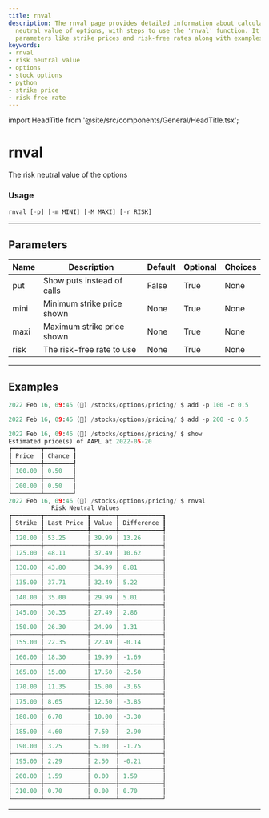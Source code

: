```yaml
---
title: rnval
description: The rnval page provides detailed information about calculating the risk
  neutral value of options, with steps to use the 'rnval' function. It includes detailed
  parameters like strike prices and risk-free rates along with examples to aid comprehension.
keywords:
- rnval
- risk neutral value
- options
- stock options
- python
- strike price
- risk-free rate
---
```


import HeadTitle from '@site/src/components/General/HeadTitle.tsx';

<HeadTitle title="rnval - Pricing - Options - Stocks - Reference | OpenBB Terminal Docs" />

# rnval

The risk neutral value of the options

### Usage

```python
rnval [-p] [-m MINI] [-M MAXI] [-r RISK]
```

---

## Parameters

| Name | Description | Default | Optional | Choices |
| ---- | ----------- | ------- | -------- | ------- |
| put | Show puts instead of calls | False | True | None |
| mini | Minimum strike price shown | None | True | None |
| maxi | Maximum strike price shown | None | True | None |
| risk | The risk-free rate to use | None | True | None |


---

## Examples

```python
2022 Feb 16, 09:45 (🦋) /stocks/options/pricing/ $ add -p 100 -c 0.5

2022 Feb 16, 09:46 (🦋) /stocks/options/pricing/ $ add -p 200 -c 0.5

2022 Feb 16, 09:46 (🦋) /stocks/options/pricing/ $ show
Estimated price(s) of AAPL at 2022-05-20
┏━━━━━━━━┳━━━━━━━━┓
┃ Price  ┃ Chance ┃
┡━━━━━━━━╇━━━━━━━━┩
│ 100.00 │ 0.50   │
├────────┼────────┤
│ 200.00 │ 0.50   │
└────────┴────────┘
2022 Feb 16, 09:46 (🦋) /stocks/options/pricing/ $ rnval
            Risk Neutral Values
┏━━━━━━━━┳━━━━━━━━━━━━┳━━━━━━━┳━━━━━━━━━━━━┓
┃ Strike ┃ Last Price ┃ Value ┃ Difference ┃
┡━━━━━━━━╇━━━━━━━━━━━━╇━━━━━━━╇━━━━━━━━━━━━┩
│ 120.00 │ 53.25      │ 39.99 │ 13.26      │
├────────┼────────────┼───────┼────────────┤
│ 125.00 │ 48.11      │ 37.49 │ 10.62      │
├────────┼────────────┼───────┼────────────┤
│ 130.00 │ 43.80      │ 34.99 │ 8.81       │
├────────┼────────────┼───────┼────────────┤
│ 135.00 │ 37.71      │ 32.49 │ 5.22       │
├────────┼────────────┼───────┼────────────┤
│ 140.00 │ 35.00      │ 29.99 │ 5.01       │
├────────┼────────────┼───────┼────────────┤
│ 145.00 │ 30.35      │ 27.49 │ 2.86       │
├────────┼────────────┼───────┼────────────┤
│ 150.00 │ 26.30      │ 24.99 │ 1.31       │
├────────┼────────────┼───────┼────────────┤
│ 155.00 │ 22.35      │ 22.49 │ -0.14      │
├────────┼────────────┼───────┼────────────┤
│ 160.00 │ 18.30      │ 19.99 │ -1.69      │
├────────┼────────────┼───────┼────────────┤
│ 165.00 │ 15.00      │ 17.50 │ -2.50      │
├────────┼────────────┼───────┼────────────┤
│ 170.00 │ 11.35      │ 15.00 │ -3.65      │
├────────┼────────────┼───────┼────────────┤
│ 175.00 │ 8.65       │ 12.50 │ -3.85      │
├────────┼────────────┼───────┼────────────┤
│ 180.00 │ 6.70       │ 10.00 │ -3.30      │
├────────┼────────────┼───────┼────────────┤
│ 185.00 │ 4.60       │ 7.50  │ -2.90      │
├────────┼────────────┼───────┼────────────┤
│ 190.00 │ 3.25       │ 5.00  │ -1.75      │
├────────┼────────────┼───────┼────────────┤
│ 195.00 │ 2.29       │ 2.50  │ -0.21      │
├────────┼────────────┼───────┼────────────┤
│ 200.00 │ 1.59       │ 0.00  │ 1.59       │
├────────┼────────────┼───────┼────────────┤
│ 210.00 │ 0.70       │ 0.00  │ 0.70       │
└────────┴────────────┴───────┴────────────┘
```
---
